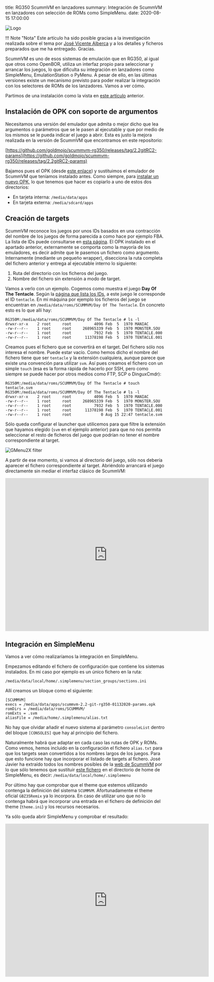 title: RG350 ScummVM en lanzadores
summary: Integración de ScummVM en lanzadores con selección de ROMs como SimpleMenu.
date: 2020-08-15 17:00:00

![Logo](/images/posts/scummvm-launchers/scummvm_logo.png)

!!! Note "Nota"
    Este artículo ha sido posible gracias a la investigación realizada sobre el tema por [José Vicente Alberca](https://linkedin.com/in/jvalberca) y a los detalles y ficheros preparados que me ha entregado. Gracias.

ScummVM es uno de esos sistemas de emulación que en RG350, al igual que otros como OpenBOR, utiliza un interfaz propio para seleccionar y arrancar los juegos, lo que dificulta su integración en lanzadores como SimpleMenu, EmulationStation o PyMenu. A pesar de ello, en las últimas versiones existe un mecanismo previsto para poder realizar la integración con los selectores de ROMs de los lanzadores. Vamos a ver cómo.

Partimos de una instalación como la vista en [este artículo](/2020-04-14-rg350_scummvm.html) anterior.

## Instalación de OPK con soporte de argumentos

Necesitamos una versión del emulador que admita o mejor dicho que lea argumentos o parámetros que se le pasen al ejecutable y que por medio de los mismos se le pueda indicar el juego a abrir. Esta es justo la mejora realizada en la versión de ScummVM que encontramos en este repositorio:

[https://github.com/goldmojo/scummvm-rg350/releases/tag/2.2gitRC2-params](https://github.com/goldmojo/scummvm-rg350/releases/tag/2.2gitRC2-params)

Bajamos pues el OPK (desde [este enlace](https://github.com/goldmojo/scummvm-rg350/releases/download/2.2gitRC2-params/scummvm-2.2-git-rg350-01132020-params.opk)) y sustituimos el emulador de ScummVM que teníamos instalado antes. Como siempre, para [instalar un nuevo OPK](/2020-07-02-rg350_primeros_pasos.html#dondecomo-instalo-el-fichero-opk-del-emulador-que-he-bajado), lo que tenemos que hacer es copiarlo a uno de estos dos directorios:

* En tarjeta interna: `/media/data/apps`
* En tarjeta externa: `/media/sdcard/apps`

## Creación de targets

ScummVM reconoce los juegos por unos IDs basados en una contracción del nombre de los juegos de forma parecida a como hace por ejemplo FBA. La lista de IDs puede consultarse en [esta página](https://www.scummvm.org/compatibility/). El OPK instalado en el apartado anterior, externamente se comporta como la mayoría de los emuladores, es decir admite que le pasemos un fichero como argumento. Internamente (mediante un pequeño wrapper), disecciona la ruta completa del fichero anterior y entrega al ejecutable interno lo siguiente:

1. Ruta del directorio con los ficheros del juego.
2. Nombre del fichero sin extensión a modo de target.

Vamos a verlo con un ejemplo. Cogemos como muestra el juego **Day Of The Tentacle**. Según la [página que lista los IDs](https://www.scummvm.org/compatibility/), a este juego le corresponde el ID `tentacle`. En mi máquina por ejemplo los ficheros del juego se encuentran en `/media/data/roms/SCUMMVM/Day Of The Tentacle`. En concreto esto es lo que allí hay:

```
RG350M:/media/data/roms/SCUMMVM/Day Of The Tentacle # ls -l
drwxr-xr-x    2 root     root          4096 Feb  5  1970 MANIAC
-rw-r--r--    1 root     root     268965339 Feb  5  1970 MONSTER.SOU
-rw-r--r--    1 root     root          7932 Feb  5  1970 TENTACLE.000
-rw-r--r--    1 root     root      11378198 Feb  5  1970 TENTACLE.001
```

Creamos pues el fichero que se convertirá en el target. Del fichero sólo nos interesa el nombre. Puede estar vacío. Como hemos dicho el nombre del fichero tiene que ser `tentacle` y la extensión cualquiera, aunque parece que existe una convención para utilizar `svm`. Así pues creamos el fichero con un simple `touch` (esa es la forma rápida de hacerlo por SSH, pero como siempre se puede hacer por otros medios como FTP, SCP o DinguxCmdr):

```
RG350M:/media/data/roms/SCUMMVM/Day Of The Tentacle # touch tentacle.svm
RG350M:/media/data/roms/SCUMMVM/Day Of The Tentacle # ls -l
drwxr-xr-x    2 root     root          4096 Feb  5  1970 MANIAC
-rw-r--r--    1 root     root     268965339 Feb  5  1970 MONSTER.SOU
-rw-r--r--    1 root     root          7932 Feb  5  1970 TENTACLE.000
-rw-r--r--    1 root     root      11378198 Feb  5  1970 TENTACLE.001
-rw-r--r--    1 root     root             0 Aug 15 22:47 tentacle.svm
```

Sólo queda configurar el launcher que utilicemos para que filtre la extensión que hayamos elegido (`svm` en el ejemplo anterior) para que no nos permita seleccionar el resto de ficheros del juego que podrían no tener el nombre correspondiente al target.

![GMenu2X filter](/images/posts/scummvm-launchers/gmenu2x_filter.png)

A partir de ese momento, si vamos al directorio del juego, sólo nos debería aparecer el fichero correspondiente al target. Abriéndolo arrancará el juego directamente sin mediar el interfaz clásico de ScummVM:

<iframe width="640" height="480" src="https://www.youtube.com/embed/HQKXA7SM2oM" frameborder="0" allow="accelerometer; autoplay; encrypted-media; gyroscope; picture-in-picture" allowfullscreen></iframe>

## Integración en SimpleMenu

Vamos a ver cómo realizaríamos la integración en SimpleMenu.

Empezamos editando el fichero de configuración que contiene los sistemas instalados. En mi caso por ejemplo es un único fichero en la ruta:

```
/media/data/local/home/.simplemenu/section_groups/sections.ini
```

Allí creamos un bloque como el siguiente:

```
[SCUMMVM]
execs = /media/data/apps/scummvm-2.2-git-rg350-01132020-params.opk
romDirs = /media/data/roms/SCUMMVM/
romExts = .svm
aliasFile = /media/home/.simplemenu/alias.txt
```

No hay que olvidar añadir el nuevo sistema al parámetro `consoleList` dentro del bloque `[CONSOLES]` que hay al principio del fichero.

Naturalmente habrá que adaptar en cada caso las rutas de OPK y ROMs. Como vemos, hemos incluido en la configuración el fichero `alias.txt` para que los targets sean convertidos a los nombres largos de los juegos. Para que esto funcione hay que incorporar el listado de targets al fichero. José Javier ha extraído todos los nombres posibles de la [web de ScummVM](https://www.scummvm.org/compatibility/) por lo que sólo tenemos que sustituir [este fichero](/files/posts/scummvm-launchers/alias.txt) en el directorio de home de SimpleMenu, es decir: `/media/data/local/home/.simplemenu`

Por último hay que comprobar que el theme que estemos utilizando contenga la definición del sistema `SCUMMVM`. Afortunadamente el theme oficial `GBZ35Remix` ya lo incorpora. En caso de utilizar uno que no lo contenga habrá que incorporar una entrada en el fichero de definición del theme (`theme.ini`) y los recursos necesarios.

Ya sólo queda abrir SimpleMenu y comprobar el resultado:

<iframe width="640" height="480" src="https://www.youtube.com/embed/7-B7dmMirV8" frameborder="0" allow="accelerometer; autoplay; encrypted-media; gyroscope; picture-in-picture" allowfullscreen></iframe>
